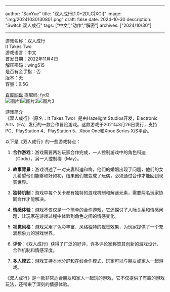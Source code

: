 
---
author: "SanYue"
title: "双人成行[1.0+2DLC|XCI]"
image: "img/20241030130801.png"
draft: false
date: 2024-10-30
description: "Switch 双人成行"
tags: [“中文”,“动作”,“解密”]
archives: ["2024/10/30"]

---

游戏名称：双人成行   
It Takes Two    
游戏语言：中文  
首发日期：2022年11月4日  
解压密码：wing515  
是否有金手指：否  
版本：无   
容量：9.5G

[百度网盘](https://pan.baidu.com/s/1i7rU-zA7rCcD5_MIzfNJFw) 提取码: fyd2  
![图片1](img/e59753eef.jpg)![图片2](img/ac523e3ea4d.jpg)![图片3](img/a0678b013bf.jpg)  

游戏简介  
《双人成行》（原名：It Takes Two）是由Hazelight Studios开发，Electronic Arts（EA）发行的一款合作冒险游戏。这款游戏于2021年3月26日发行，支持PC、PlayStation 4、PlayStation 5、Xbox One和Xbox Series X/S平台。

以下是《双人成行》的一些游戏特点：

1. **合作游戏**：游戏需要两名玩家合作完成，一人控制游戏中的角色科迪（Cody），另一人控制梅（May）。

2. **故事背景**：游戏讲述了一对夫妻科迪和梅，他们的婚姻出现了问题，他们的女儿希望他们能够和好如初，结果他们被变成了玩偶，必须通过合作才能回到现实世界。

3. **独特机制**：游戏中每个关卡都有独特的游戏机制和解谜元素，需要两名玩家协同合作才能解决。

4. **情感体验**：游戏不仅仅是一个简单的合作游戏，它还探讨了人际关系和情感问题，让玩家在游戏过程中体验到角色之间的情感变化。

5. **视觉风格**：游戏采用了色彩丰富、风格独特的视觉效果，为玩家提供了一个充满想象力的游戏世界。

6. **评价**：《双人成行》获得了广泛的好评，许多评论家称赞其创新的游戏设计、合作机制和情感深度。

7. **多人模式**：游戏支持本地分屏和在线合作模式，玩家可以与朋友或家人一起游戏。

《双人成行》是一款非常适合朋友和家人一起玩的游戏，它不仅提供了有趣的游戏玩法，还带来了深刻的情感体验。
